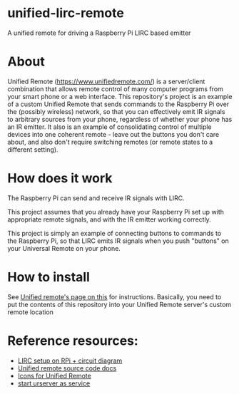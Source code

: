 # unified-lirc-remote 
A unified remote for driving a Raspberry Pi LIRC based emitter

# About 
Unified Remote (https://www.unifiedremote.com/) is a server/client
combination that allows remote control of many computer programs from your smart
phone or a web interface. This repository's project is an example of a custom
Unified Remote that sends commands to the Raspberry Pi over the (possibly
wireless) network, so that you can effectively emit IR signals to arbitrary
sources from your phone, regardless of whether your phone has an IR emitter. It
also is an example of consolidating control of multiple devices into one
coherent remote - leave out the buttons you don't care about, and also don't
require switching remotes (or remote states to a different setting).

# How does it work 

The Raspberry Pi can send and receive IR signals with LIRC.

This project assumes that you already have your Raspberry Pi set up with
appropriate remote signals, and with the IR emitter working correctly.

This project is simply an example of connecting buttons to commands to
the Raspberry Pi, so that LIRC emits IR signals when you push "buttons"
on your Universal Remote on your phone.

# How to install 

See
[Unified remote's page on this](https://www.unifiedremote.com/tutorials/how-to-install-a-custom-remote) for
instructions. Basically, you need to put the contents of this repository into
your Unified Remote server's custom remote location

# Reference resources:

  - [LIRC setup on RPi + circuit diagram](http://alexba.in/blog/2013/01/06/setting-up-lirc-on-the-raspberrypi/)
  - [Unified remote source code docs](https://github.com/unifiedremote/Docs)  
  - [Icons for Unified Remote](https://github.com/unifiedremote/Docs/blob/master/res/icons.md)
  - [start urserver as service](https://github.com/qbwaggle/vpnkillswitch/tree/master/urserver)
  
